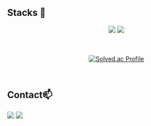 ## Stacks 📖
<div align="center">
<img src="https://img.shields.io/badge/C-A8B9CC?style=flat&logo=C&logoColor=white" />
<img src="https://img.shields.io/badge/C++-00599C?style=flat&logo=cplusplus&logoColor=white" />
</div>
<br>

<div align=center>
<br>
 
[![Solved.ac Profile](http://mazassumnida.wtf/api/v2/generate_badge?boj=hyeoksu1224)](https://solved.ac/hyeoksu1224)

<br>
</div>

 ## Contact📫
<a href=https://www.instagram.com/gurtn_24/ target="_blank"><img src="https://img.shields.io/badge/Instagram-E4405F?style=flat-square&logo=Instagram&logoColor=white"/></a>
<a href="mailto:hyeoksu2891@kookmin.ac.kr"><img src="https://img.shields.io/badge/Gmail-d14836?style=flat-square&logo=Gmail&logoColor=white&link=hyeoksu2891@kookmin.ac.kr"/></a>
